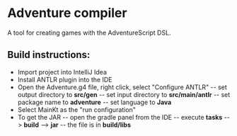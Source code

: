 ﻿# Adventure compiler

A tool for creating games with the AdventureScript DSL.

## Build instructions:

- Import project into IntelliJ Idea
- Install ANTLR plugin into the IDE
- Open the Adventure.g4 file, right click, select "Configure ANTLR"
  -- set output directory to **src/gen**
  -- set input directory to **src/main/antlr**
  -- set package name to **adventure**
  -- set language to **Java**
- Select MainKt as the "run configuration"
- To get the JAR
  -- open the gradle panel from the IDE
  -- execute **tasks** --> **build** --> **jar**
  -- the file is in **build/libs**
